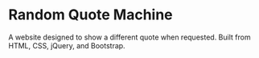 # Random Quote Machine

A website designed to show a different quote when requested. Built from HTML, CSS, jQuery, and Bootstrap.
